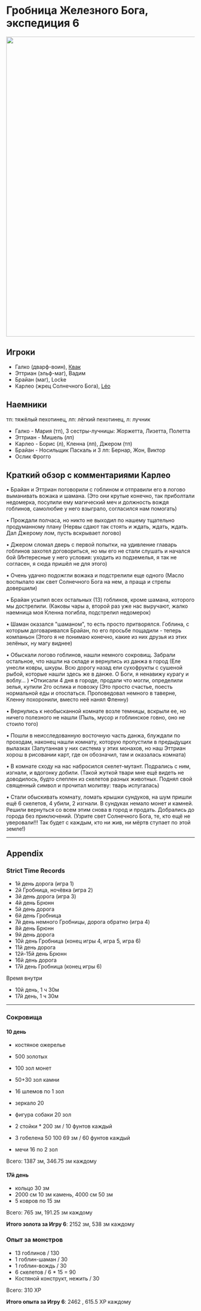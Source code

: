 # Гробница Железного Бога, экспедиция 6

<a href="https://github.com/user-attachments/assets/c00124e5-8014-4441-9a0a-848aad63ce5d"><img src="https://github.com/user-attachments/assets/c00124e5-8014-4441-9a0a-848aad63ce5d" style="width:800px" /></a>

## Игроки

- Галко (дварф-воин), [Квак](https://t.me/troglog)
- Эттриан (эльф-маг), Вадим
- Брайан (маг), Locke
- Карлео (жрец Солнечного Бога), [Léo](https://t.me/fiftyforfifty)

## Наемники

тп: тяжёлый пехотинец, лп: лёгкий пехотинец, л: лучник

- Галко - Мария (тп), 3 сестры-лучницы: Жоржетта, Лизетта, Полетта
- Эттриан - Мишель (лп)
- Карлео - Борис (л), Кленна (лп), Джером (тп)
- Брайан - Носильщик Паскаль и 3 лп: Бернар, Жон, Виктор
- Ослик Фрогго

## Краткий обзор с комментариями Карлео
• Брайан и Эттриан поговорили с гоблином и отправили его в логово выманивать вожака и шамана.
(Это они крутые конечно, так приболтали недомерка, посулили ему магический меч и должность вождя гоблинов, самолюбие у него взыграло, согласился нам помогать)

• Прождали полчаса, но никто не выходил по нашему тщательно продуманному плану
(Нервы сдают так стоять и ждать, ждать, ждать. Дал Джерому лом, пусть вскрывает логово)

• Джером сломал дверь с первой попытки, на удивление главарь гоблинов захотел договориться, но мы его не стали слушать и начался бой
(Интересные у него условия: уходить из подземелья, я так не согласен, я сюда пришёл не для этого)

• Очень удачно подожгли вожака и подстрелили еще одного
(Масло воспылало как свет Солнечного Бога на нем, а праща и стрелы довершили)

• Брайан усыпил всех остальных (13) гоблинов, кроме шамана, которого мы дострелили. 
(Каковы чары а, второй раз уже нас выручают, жалко наемница моя Кленна погибла, подстрелил недомерок)

• Шаман оказался "шаманом", то есть просто притворялся. Гоблина, с которым договаривался Брайан, по его просьбе пощадили - теперь компаньон
(Этого я не понимаю конечно, какие из них друзья из этих зелёных, ну магу виднее)

• Обыскали логово гоблинов, нашли немного сокровищ. Забрали остальное, что нашли на складе и вернулись из данжа в город
(Еле унесли ковры, шкуры. Всю дорогу назад ели сухофрукты с сушеной рыбой, которые нашли здесь же в данже. О Боги, я ненавижу курагу и воблу... )
•Откисали 4 дня в городе, продали что могли, определили зелья, купили 2го ослика и повозку
(Это просто счастье, поесть нормальной еды и отоспаться. Проповедовал немного в таверне, Кленну похоронили, вместо неё нанял Фленну)

• Вернулись к необысканной комнате возле темницы, вскрыли ее, но ничего полезного не нашли
(Пыль, мусор и гоблинское говно, оно не стоило того)

• Пошли в неисследованную восточную часть данжа, блуждали по проходам, наконец нашли комнату, которую пропустили в предыдущих вылазках
(Запутанная у них система у этих монахов, но наш Эттриан хорош в рисовании карт, где он обозначил, там и оказалась комната)

• В комнате сходу на нас набросился скелет-мутант. Подрались с ним, изгнали,  и вдогонку добили.
(Такой жуткой твари мне ещё видеть не доводилось, будто слеплен из скелетов разных животных. Поднял свой священный символ и прочитал молитву: тварь испугалась)

• Стали обыскивать комнату, ломать крышки сундуков, на шум пришли ещё 6 скелетов, 4 убили, 2 изгнали. В сундуках немало монет и камней. Решили вернуться со всем этим снова в город и продать. Добрались до города без приключений.
(Узрите свет Солнечного Бога, те, кто ещё не уверовали!!! Так будет с каждым, кто ни жив, ни мёртв ступает по этой земле!)


---

## Appendix

### Strict Time Records

- 1й день дорога (игра 1)
- 2й Гробница, ночёвка (игра 2)
- 3й день дорога (игра 3)
- 4й день Брюнн
- 5й день дорога
- 6й день Гробница
- 7й день немного Гробницы, дорога обратно (игра 4)
- 8й день Брюнн
- 9й день дорога
- 10й день Гробница (конец игры 4, игра 5, игра 6)
- 11й день дорога
- 12й-15й день Брюнн
- 16й день дорога
- 17й день Гробница (конец игры 6)

Время внутри
- 10й день, 1 ч 30м
- 17й день, 1 ч 30м

---

### Сокровища
#### 10 день
- костяное ожерелье

- 500 золотых
- 100 зол монет
- 50+30 зол камни
- 16 шлемов по 1 зол
- зеркало 20
- фигура собаки 20 зол
- 2 стойки * 200 зм / 10 фунтов каждый
- 3 гобелена 50 100 69 зм / 60 фунтов каждый
- мечи 16 по 2 зол

Всего: 1387 зм, 346.75 зм каждому

#### 17й день
- кольцо 30 зм
- 2000 см 10 зм камень, 4000 см 50 зм
- 5 ковров по 15 зм

Всего: 765 зм, 191.25 зм каждому

**Итого золота за Игру 6**: 2152 зм, 538 зм каждому


### Опыт за монстров
- 13 гоблинов / 130
- 1 гоблин-шаман / 30
- 1 гоблин-вождь / 30
- 6 скелетов / 6 * 15 = 90
- Костяной конструкт, нежить / 30

Всего: 310 XP

**Итого опыта за Игру 6**: 2462 , 615.5 XP каждому
